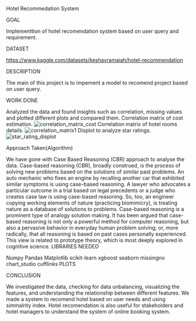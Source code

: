 Hotel Recommedation System

GOAL

Implementtion of hotel recomendation system based on user query and requirement.

DATASET

https://www.kaggle.com/datasets/keshavramaiah/hotel-recommendation

DESCRIPTION

The main of this project is to impement a model to recomend project based on user query.

WORK DONE

Analyzed the data and found insights such as correlation, missing values and plotted different plots and compared them.
Correlation matrix of cost estimation.
![correlation_matrix_cost](https://user-images.githubusercontent.com/78209696/194793348-dbac3ad5-ac5c-47ba-8baf-1c3bb2a93ed9.png)
Correlation matrix of hotel rooms details.
![correlation_matrix1](https://user-images.githubusercontent.com/78209696/194793441-492011f1-6cc4-4d48-b78d-67bbddc8387c.png)
Displot to analyze star ratings.
![star_rating_displot](https://user-images.githubusercontent.com/78209696/194793491-e50eccc5-a99c-414a-9e10-9f623121f3c0.png)


Approach Taken(Algorithm)


We have gone with Case Based Reasoning (CBR) approach to analyse the data. Case-based reasoning (CBR), broadly construed, is the process of solving new problems based on the solutions of similar past problems.
An auto mechanic who fixes an engine by recalling another car that exhibited similar symptoms is using case-based reasoning.
A lawyer who advocates a particular outcome in a trial based on legal precedents or a judge who creates case law is using case-based reasoning. 
So, too, an engineer copying working elements of nature (practicing biomimicry), is treating nature as a database of solutions to problems. 
Case-based reasoning is a prominent type of analogy solution making.
It has been argued that case-based reasoning is not only a powerful method for computer reasoning, but also a pervasive behavior in everyday human problem solving; or, more radically, that all reasoning is based on past cases personally experienced. This view is related to prototype theory, which is most deeply explored in cognitive science.
LIBRARIES NEEDED

Numpy
Pandas
Matplotlib
scikit-learn
xgboost
seaborn
missingno
chart_studio
cufflinks
PLOTS





CONCLUSION

We investigated the data, checking for data unbalancing, visualizing the features, and understanding the relationship between different features. We made a system to recomend hotel based on user needs and using simmalrity index.
Hotel recomendation is also useful for stakeholders and hotel managers to understand the system of online booking system.
